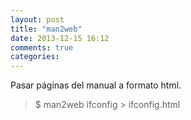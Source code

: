 ```yaml
---
layout: post
title: "man2web"
date: 2013-12-15 16:12
comments: true
categories: 
---
```

Pasar páginas del manual a formato html.

>$ man2web ifconfig > ifconfig.html

